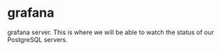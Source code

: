 # grafana
grafana server. This is where we will be able to watch the status of our PostgreSQL servers.
